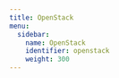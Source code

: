 ```yaml
---
title: OpenStack
menu:
  sidebar:
    name: OpenStack
    identifier: openstack
    weight: 300
---
```

